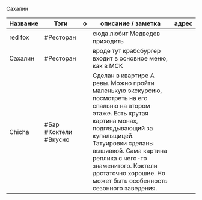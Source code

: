 


Сахалин



| Название | Тэги                  | о   | описание / заметка                                                                                                                                                                                                                                                                                                   | адрес |
| -------- | --------------------- | --- | -------------------------------------------------------------------------------------------------------------------------------------------------------------------------------------------------------------------------------------------------------------------------------------------------------------------- | ----- |
| red fox  | #Ресторан             |     | сюда любит Медведев приходить                                                                                                                                                                                                                                                                                        |       |
| Сахалин  | #Ресторан             |     | вроде тут крабсбургер входит в основное меню, как в МСК                                                                                                                                                                                                                                                              |       |
| Chicha   | #Бар #Коктели #Вкусно |     | Сделан в квартире А ревы. Можно пройти маленькую экскурсию, посмотреть на его спальню на втором этаже. Есть крутая картина монах, подглядывающий за купальщицей. Татуировки сделаны вышивкой. Сама картина реплика с чего-то знаменитого. Коктели достаточно хорошие. Но может быть особенность сезонного заведения. |       |
